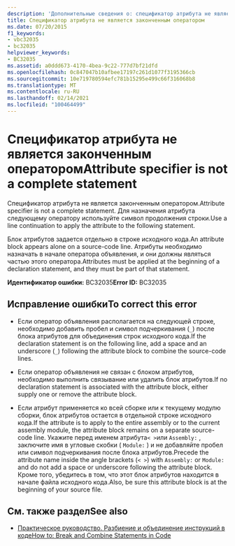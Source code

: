 ```yaml
---
description: 'Дополнительные сведения о: спецификатор атрибута не является полным оператором'
title: Спецификатор атрибута не является законченным оператором
ms.date: 07/20/2015
f1_keywords:
- vbc32035
- bc32035
helpviewer_keywords:
- BC32035
ms.assetid: a0ddd673-4170-4bea-9c22-777d7bf21dfd
ms.openlocfilehash: 0c847047b10afbee17197c261d1077f3195366cb
ms.sourcegitcommit: 10e719780594efc781b15295e499c66f316068b8
ms.translationtype: MT
ms.contentlocale: ru-RU
ms.lasthandoff: 02/14/2021
ms.locfileid: "100464499"
---
```

# <a name="attribute-specifier-is-not-a-complete-statement"></a><span data-ttu-id="b4610-103">Спецификатор атрибута не является законченным оператором</span><span class="sxs-lookup"><span data-stu-id="b4610-103">Attribute specifier is not a complete statement</span></span>

<span data-ttu-id="b4610-104">Спецификатор атрибута не является законченным оператором.</span><span class="sxs-lookup"><span data-stu-id="b4610-104">Attribute specifier is not a complete statement.</span></span> <span data-ttu-id="b4610-105">Для назначения атрибута следующему оператору используйте символ продолжения строки.</span><span class="sxs-lookup"><span data-stu-id="b4610-105">Use a line continuation to apply the attribute to the following statement.</span></span>  
  
 <span data-ttu-id="b4610-106">Блок атрибутов задается отдельно в строке исходного кода.</span><span class="sxs-lookup"><span data-stu-id="b4610-106">An attribute block appears alone on a source-code line.</span></span> <span data-ttu-id="b4610-107">Атрибуты необходимо назначать в начале оператора объявления, и они должны являться частью этого оператора.</span><span class="sxs-lookup"><span data-stu-id="b4610-107">Attributes must be applied at the beginning of a declaration statement, and they must be part of that statement.</span></span>  
  
 <span data-ttu-id="b4610-108">**Идентификатор ошибки:** BC32035</span><span class="sxs-lookup"><span data-stu-id="b4610-108">**Error ID:** BC32035</span></span>  
  
## <a name="to-correct-this-error"></a><span data-ttu-id="b4610-109">Исправление ошибки</span><span class="sxs-lookup"><span data-stu-id="b4610-109">To correct this error</span></span>  
  
- <span data-ttu-id="b4610-110">Если оператор объявления располагается на следующей строке, необходимо добавить пробел и символ подчеркивания (`_`) после блока атрибутов для объединения строк исходного кода.</span><span class="sxs-lookup"><span data-stu-id="b4610-110">If the declaration statement is on the following line, add a space and an underscore (`_`) following the attribute block to combine the source-code lines.</span></span>  
  
- <span data-ttu-id="b4610-111">Если оператор объявления не связан с блоком атрибутов, необходимо выполнить связывание или удалить блок атрибутов.</span><span class="sxs-lookup"><span data-stu-id="b4610-111">If no declaration statement is associated with the attribute block, either supply one or remove the attribute block.</span></span>  
  
- <span data-ttu-id="b4610-112">Если атрибут применяется ко всей сборке или к текущему модулю сборки, блок атрибутов остается в отдельной строке исходного кода.</span><span class="sxs-lookup"><span data-stu-id="b4610-112">If the attribute is to apply to the entire assembly or to the current assembly module, the attribute block remains on a separate source-code line.</span></span> <span data-ttu-id="b4610-113">Укажите перед именем атрибута`< >`или `Assembly:` , заключите имя в угловые скобки ( `Module:` ) и не добавляйте пробел или символ подчеркивания после блока атрибутов.</span><span class="sxs-lookup"><span data-stu-id="b4610-113">Precede the attribute name inside the angle brackets (`< >`) with `Assembly:` or `Module:` and do not add a space or underscore following the attribute block.</span></span> <span data-ttu-id="b4610-114">Кроме того, убедитесь в том, что этот блок атрибутов находится в начале файла исходного кода.</span><span class="sxs-lookup"><span data-stu-id="b4610-114">Also, be sure this attribute block is at the beginning of your source file.</span></span>  
  
## <a name="see-also"></a><span data-ttu-id="b4610-115">См. также раздел</span><span class="sxs-lookup"><span data-stu-id="b4610-115">See also</span></span>

- [<span data-ttu-id="b4610-116">Практическое руководство. Разбиение и объединение инструкций в коде</span><span class="sxs-lookup"><span data-stu-id="b4610-116">How to: Break and Combine Statements in Code</span></span>](../programming-guide/program-structure/how-to-break-and-combine-statements-in-code.md)
